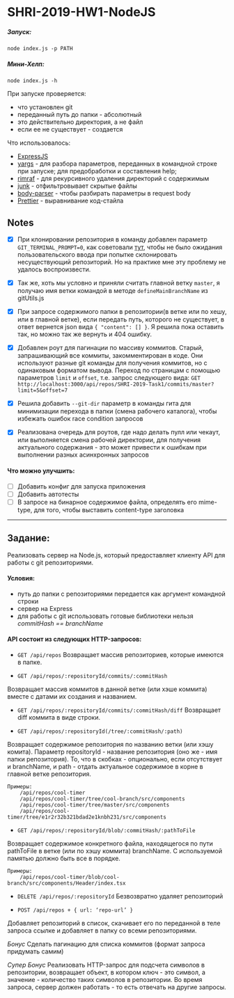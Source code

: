 # SHRI-2019-HW1-NodeJS

##### Запуск:
    node index.js -p PATH
    
##### Мини-Хелп:
    node index.js -h
    
При запуске проверяется:
- что установлен git
- переданный путь до папки - абсолютный
- это действительно директория, а не файл
- если ее не существует - создается

Что использовалось:
- [ExpressJS](https://expressjs.com)
- [yargs](https://github.com/yargs/yargs) - для разбора параметров, переданных в командной строке при запуске; для предобработки и составления help;
- [rimraf](https://www.npmjs.com/package/rimraf) - для рекурсивного удаления директорий с содержимым
- [junk](https://www.npmjs.com/package/junk) - отфильтровывает скрытые файлы
- [body-parser](https://www.npmjs.com/package/body-parser) - чтобы разбирать параметры в request body
- [Prettier](https://prettier.io) - выравнивание код-стайла


## Notes

- [x] При клонировании репозитория в команду добавлен параметр `GIT_TERMINAL_PROMPT=0`,
как советовали [тут](https://serverfault.com/a/665959), чтобы не было ожидания пользовательского ввода при попытке склонировать несуществующий репозиторий.
Но на практике мне эту проблему не удалось воспроизвести.

- [x] Так же, хоть мы условно и приняли считать главной ветку `master`, я получаю имя ветки командой в методе `defineMainBranchName` из gitUtils.js

- [x] При запросе содержимого папки в репозитории(в ветке или по хешу, или в главной ветке), если передать путь, которого не существует, 
в ответ вернется json вида `{ "content": [] }`. Я решила пока оставить так, но можно так же вернуть и 404 ошибку.

- [x] Добавлен роут для пагинации по массиву коммитов. Старый, запрашивающий все коммиты, закомментирован в коде.
Они используют разные git команды для получения коммитов, но с одинаковым форматом вывода.
Переход по страницам с помощью параметров `limit` и `offset`, т.е. запрос следующего вида:
`GET http://localhost:3000/api/repos/SHRI-2019-Task1/commits/master?limit=5&offset=7`

- [x] Решила добавить `--git-dir` параметр в команды гита для минимизации перехода в папки (смена рабочего каталога), чтобы избежать ошибок race condition запросов

- [x] Реализована очередь для роутов, где надо делать пулл или чекаут, или выполняется смена рабочей директории, для получения актуального содержания - это может привести к ошибкам при выполнении разных асинхронных запросов

#### Что можно улучшить:
- [ ] Добавить конфиг для запуска приложения
- [ ] Добавить автотесты
- [ ] В запросе на бинарное содержимое файла, определять его mime-type, для того, чтобы выставить content-type заголовка

---------------------------
## Задание:
Реализовать сервер на Node.js, который предоставляет клиенту API для работы с git репозиториями.

#### Условия:
* путь до папки с репозиториями передается как аргумент командной строки
* сервер на Express
* для работы с git использовать готовые библиотеки нельзя
_commitHash == branchName_

#### API состоит из следующих HTTP-запросов:
- ```GET /api/repos```
Возвращает массив репозиториев, которые имеются в папке.

- ```GET /api/repos/:repositoryId/commits/:commitHash```

Возвращает массив коммитов в данной ветке (или хэше коммита) вместе с датами их создания и названием.

- ```GET /api/repos/:repositoryId/commits/:commitHash/diff```
Возвращает diff коммита в виде строки.

- ```GET /api/repos/:repositoryId(/tree/:commitHash/:path)```

Возвращает содержимое репозитория по названию ветки (или хэшу комита). Параметр repositoryId - название репозитория (оно же - имя папки репозитория). То, что в скобках - опционально, если отсутствует и branchName, и path - отдать актуальное содержимое в корне в главной ветке репозитория.

    Примеры:
        /api/repos/cool-timer
        /api/repos/cool-timer/tree/cool-branch/src/components
        /api/repos/cool-timer/tree/master/src/components
        /api/repos/cool-timer/tree/e1r2r32b321bdad2e1knbh231/src/components
        
- ```GET /api/repos/:repositoryId/blob/:commitHash/:pathToFile```

Возвращает содержимое конкретного файла, находящегося по пути pathToFile в ветке (или по хэшу коммита) branchName. С используемой памятью должно быть все в порядке.

    Примеры:
        /api/repos/cool-timer/blob/cool-branch/src/components/Header/index.tsx
        
- ```DELETE /api/repos/:repositoryId```
Безвозвратно удаляет репозиторий

- ```POST /api/repos + { url: ‘repo-url’ }```

Добавляет репозиторий в список, скачивает его по переданной в теле запроса ссылке и добавляет в папку со всеми репозиториями.

*Бонус*
Сделать пагинацию для списка коммитов (формат запроса придумать самим)

*Супер Бонус*
Реализовать HTTP-запрос для подсчета символов в репозитории, возвращает объект, в котором ключ - это символ, а значение - количество таких символов в репозитории. Во время запроса, сервер должен работать - то есть отвечать на другие запросы.
